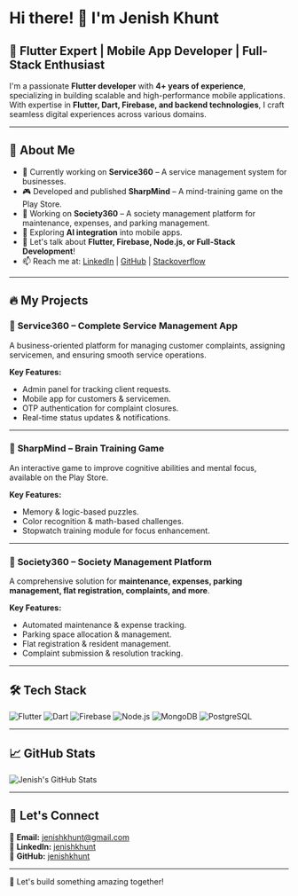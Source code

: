 # Hi there! 👋 I'm Jenish Khunt

## 🚀 Flutter Expert | Mobile App Developer | Full-Stack Enthusiast

I'm a passionate **Flutter developer** with **4+ years of experience**, specializing in building scalable and high-performance mobile applications. With expertise in **Flutter, Dart, Firebase, and backend technologies**, I craft seamless digital experiences across various domains.

---

## 💼 About Me
- 🔭 Currently working on **Service360** – A service management system for businesses.
- 🎮 Developed and published **SharpMind** – A mind-training game on the Play Store.
- 📱 Working on **Society360** – A society management platform for maintenance, expenses, and parking management.
- 🌱 Exploring **AI integration** into mobile apps.
- 💬 Let's talk about **Flutter, Firebase, Node.js, or Full-Stack Development**!
- 📫 Reach me at: [LinkedIn](https://www.linkedin.com/in/khunt-jenish/) | [GitHub](https://github.com/KhuntJenish) | [Stackoverflow](https://stackoverflow.com/users/21272658/khunt-jenish)

---

## 🔥 My Projects

### 🎯 **Service360 – Complete Service Management App**
A business-oriented platform for managing customer complaints, assigning servicemen, and ensuring smooth service operations.

**Key Features:**
- Admin panel for tracking client requests.
- Mobile app for customers & servicemen.
- OTP authentication for complaint closures.
- Real-time status updates & notifications.

---

### 🧠 **SharpMind – Brain Training Game**
An interactive game to improve cognitive abilities and mental focus, available on the Play Store.

**Key Features:**
- Memory & logic-based puzzles.
- Color recognition & math-based challenges.
- Stopwatch training module for focus enhancement.

---

### 🏢 **Society360 – Society Management Platform**
A comprehensive solution for **maintenance, expenses, parking management, flat registration, complaints, and more**.

**Key Features:**
- Automated maintenance & expense tracking.
- Parking space allocation & management.
- Flat registration & resident management.
- Complaint submission & resolution tracking.

---

## 🛠️ Tech Stack

![Flutter](https://img.shields.io/badge/Flutter-%2302569B.svg?style=for-the-badge&logo=Flutter&logoColor=white) ![Dart](https://img.shields.io/badge/Dart-%230175C2.svg?style=for-the-badge&logo=dart&logoColor=white) ![Firebase](https://img.shields.io/badge/firebase-%23039BE5.svg?style=for-the-badge&logo=firebase) ![Node.js](https://img.shields.io/badge/Node.js-339933?style=for-the-badge&logo=nodedotjs&logoColor=white) ![MongoDB](https://img.shields.io/badge/MongoDB-4EA94B?style=for-the-badge&logo=mongodb&logoColor=white) ![PostgreSQL](https://img.shields.io/badge/PostgreSQL-316192?style=for-the-badge&logo=postgresql&logoColor=white)

---

## 📈 GitHub Stats
![Jenish's GitHub Stats](https://github-readme-stats.vercel.app/api?username=KhuntJenish&show_icons=true&include_all_commits=true)

---

## 🤝 Let's Connect
📩 **Email:** [jenishkhunt@gmail.com](mailto:jenishkhunt@gmail.com)  
💼 **LinkedIn:** [jenishkhunt](https://www.linkedin.com/in/khunt-jenish/)  
📱 **GitHub:** [jenishkhunt](https://github.com/KhuntJenish)

---

🚀 Let's build something amazing together!
